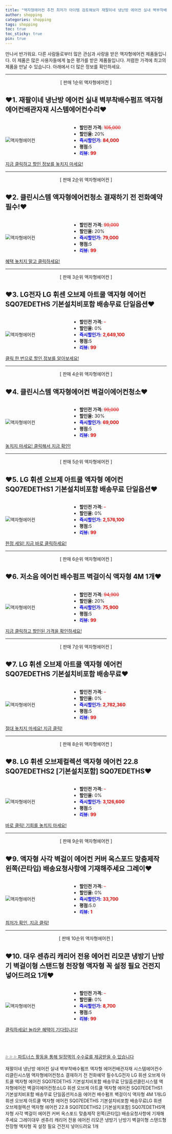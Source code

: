 ```yaml
---
title: "액자형에어컨 추천 최저가 아이템 검토해보자 재팔이네 냉난방 에어컨 실내 벽부착배수펌프"
author: shopping
categories: shopping
tags: shopping
toc: true
toc_sticky: true
pin: true
---
```

만나서 반가워요. 다른 사람들로부터 많은 관심과 사랑을 받은 액자형에어컨 제품들입니다. 이 제품은 많은 사용자들에게 높은 평가를 받은 제품들입니다. 저렴한 가격에 최고의 제품을 만날 수 있습니다. 아래에서 더 많은 정보를 확인하세요.

---
<p class="toplist" style="margin: 0 auto; display: block; width: fit-content;">[ 판매 1순위 액자형에어컨 ]</p>

<h2><strong>❤️1. 재팔이네 냉난방 에어컨 실내 벽부착배수펌프 액자형 에어컨배관자재 시스템에어컨수리❤️</strong></h2>

<div style="display: flex; align-items: center;">
    <div style="flex: 0.4;">
        <img src="https://thumbnail9.coupangcdn.com/thumbnails/remote/230x230ex/image/vendor_inventory/a6c1/540d40f5c4560fcc2d5544c839cfb59e8e1f896b9404bd20fe5a428aecc6.jpg" alt="액자형에어컨" style="max-width: 100%;">
    </div>
    <div style="flex: 0.6; margin-left: 10px;">
        <ul>
            <li><strong>할인전 가격:</strong> <del style="color: red;">105,000</del></li>
            <li><strong>할인율:</strong> 20%</li>
            <li><span style='color:blue'><strong>즉시할인가:</strong></span> <span style='color:red'><strong>84,000</strong></span></li>
            <li><strong>평점:</strong>5</li>
            <li><span style='color:blue'><strong>리뷰:</strong></span> <span style='color:red'><strong>99</strong></span></li>
        </ul>
    </div>
</div>
<div class="center">
    <a href="https://William4Davisa.github.io?lptag=AF9450613&subid=githubio&pageKey=8246772445&traceid=V0-153&itemId=23736254063&vendorItemId=90760956245" class="myButton">
        지금 클릭하고 할인 정보를 놓치지 마세요!
    </a>
</div>


---
<p class="toplist" style="margin: 0 auto; display: block; width: fit-content;">[ 판매 2순위 액자형에어컨 ]</p>

<h2><strong>❤️2. 클린시스템 액자형에어컨청소 결재하기 전 전화예약 필수!❤️</strong></h2>

<div style="display: flex; align-items: center;">
    <div style="flex: 0.4;">
        <img src="https://thumbnail9.coupangcdn.com/thumbnails/remote/230x230ex/image/vendor_inventory/427a/801d7be61dfc7c61df329953f4cf5371b5c58d35b0cdc8dae04bdf5cc98a.jpg" alt="액자형에어컨" style="max-width: 100%;">
    </div>
    <div style="flex: 0.6; margin-left: 10px;">
        <ul>
            <li><strong>할인전 가격:</strong> <del style="color: red;">99,000</del></li>
            <li><strong>할인율:</strong> 20%</li>
            <li><span style='color:blue'><strong>즉시할인가:</strong></span> <span style='color:red'><strong>79,000</strong></span></li>
            <li><strong>평점:</strong>5</li>
            <li><span style='color:blue'><strong>리뷰:</strong></span> <span style='color:red'><strong>99</strong></span></li>
        </ul>
    </div>
</div>
<div class="center">
    <a href="https://William4Davisa.github.io?lptag=AF9450613&subid=githubio&pageKey=7156299946&traceid=V0-153&itemId=18001638910&vendorItemId=85157707076" class="myButton">
        혜택 놓치지 말고 클릭하세요!
    </a>
</div>


---
<p class="toplist" style="margin: 0 auto; display: block; width: fit-content;">[ 판매 3순위 액자형에어컨 ]</p>

<h2><strong>❤️3. LG전자 LG 휘센 오브제 아트쿨 액자형 에어컨 SQ07EDETHS 기본설치비포함 배송무료 단일옵션❤️</strong></h2>

<div style="display: flex; align-items: center;">
    <div style="flex: 0.4;">
        <img src="https://thumbnail9.coupangcdn.com/thumbnails/remote/230x230ex/image/vendor_inventory/aca8/8c749934278e4d6673198757cbf8b22a1621dff0a459952fcba3cd5b6236.jpg" alt="액자형에어컨" style="max-width: 100%;">
    </div>
    <div style="flex: 0.6; margin-left: 10px;">
        <ul>
            <li><strong>할인전 가격:</strong> <del style="color: red;">-</del></li>
            <li><strong>할인율:</strong> 0%</li>
            <li><span style='color:blue'><strong>즉시할인가:</strong></span> <span style='color:red'><strong>2,649,100</strong></span></li>
            <li><strong>평점:</strong>5</li>
            <li><span style='color:blue'><strong>리뷰:</strong></span> <span style='color:red'><strong>99</strong></span></li>
        </ul>
    </div>
</div>
<div class="center">
    <a href="https://William4Davisa.github.io?lptag=AF9450613&subid=githubio&pageKey=8017187121&traceid=V0-153&itemId=22392601793&vendorItemId=89543206541" class="myButton">
        클릭 한 번으로 할인 정보를 알아보세요!
    </a>
</div>


---
<p class="toplist" style="margin: 0 auto; display: block; width: fit-content;">[ 판매 4순위 액자형에어컨 ]</p>

<h2><strong>❤️4. 클린시스템 액자형에어컨 벽걸이에어컨청소❤️</strong></h2>

<div style="display: flex; align-items: center;">
    <div style="flex: 0.4;">
        <img src="https://thumbnail9.coupangcdn.com/thumbnails/remote/230x230ex/image/vendor_inventory/427a/801d7be61dfc7c61df329953f4cf5371b5c58d35b0cdc8dae04bdf5cc98a.jpg" alt="액자형에어컨" style="max-width: 100%;">
    </div>
    <div style="flex: 0.6; margin-left: 10px;">
        <ul>
            <li><strong>할인전 가격:</strong> <del style="color: red;">99,000</del></li>
            <li><strong>할인율:</strong> 30%</li>
            <li><span style='color:blue'><strong>즉시할인가:</strong></span> <span style='color:red'><strong>69,000</strong></span></li>
            <li><strong>평점:</strong>5</li>
            <li><span style='color:blue'><strong>리뷰:</strong></span> <span style='color:red'><strong>99</strong></span></li>
        </ul>
    </div>
</div>
<div class="center">
    <a href="https://William4Davisa.github.io?lptag=AF9450613&subid=githubio&pageKey=7150401047&traceid=V0-153&itemId=17975332711&vendorItemId=85132358824" class="myButton">
        놓치지 마세요! 클릭해서 지금 확인!
    </a>
</div>


---
<p class="toplist" style="margin: 0 auto; display: block; width: fit-content;">[ 판매 5순위 액자형에어컨 ]</p>

<h2><strong>❤️5. LG 휘센 오브제 아트쿨 액자형 에어컨 SQ07EDETHS1 기본설치비포함 배송무료 단일옵션❤️</strong></h2>

<div style="display: flex; align-items: center;">
    <div style="flex: 0.4;">
        <img src="https://thumbnail9.coupangcdn.com/thumbnails/remote/230x230ex/image/vendor_inventory/aca8/8c749934278e4d6673198757cbf8b22a1621dff0a459952fcba3cd5b6236.jpg" alt="액자형에어컨" style="max-width: 100%;">
    </div>
    <div style="flex: 0.6; margin-left: 10px;">
        <ul>
            <li><strong>할인전 가격:</strong> <del style="color: red;">-</del></li>
            <li><strong>할인율:</strong> 0%</li>
            <li><span style='color:blue'><strong>즉시할인가:</strong></span> <span style='color:red'><strong>2,576,100</strong></span></li>
            <li><strong>평점:</strong>5</li>
            <li><span style='color:blue'><strong>리뷰:</strong></span> <span style='color:red'><strong>99</strong></span></li>
        </ul>
    </div>
</div>
<div class="center">
    <a href="https://William4Davisa.github.io?lptag=AF9450613&subid=githubio&pageKey=8239617754&traceid=V0-153&itemId=23714136691&vendorItemId=89543206461" class="myButton">
        한정 세일! 지금 바로 클릭하세요!
    </a>
</div>


---
<p class="toplist" style="margin: 0 auto; display: block; width: fit-content;">[ 판매 6순위 액자형에어컨 ]</p>

<h2><strong>❤️6. 저소음 에어컨 배수펌프 벽걸이식 액자형 4M 1개❤️</strong></h2>

<div style="display: flex; align-items: center;">
    <div style="flex: 0.4;">
        <img src="https://thumbnail7.coupangcdn.com/thumbnails/remote/230x230ex/image/vendor_inventory/7ec1/044d41d2617dc96e5d61e47a5dab5f65dc21e6175856e982bdfd84defcf1.jpg" alt="액자형에어컨" style="max-width: 100%;">
    </div>
    <div style="flex: 0.6; margin-left: 10px;">
        <ul>
            <li><strong>할인전 가격:</strong> <del style="color: red;">94,900</del></li>
            <li><strong>할인율:</strong> 20%</li>
            <li><span style='color:blue'><strong>즉시할인가:</strong></span> <span style='color:red'><strong>75,900</strong></span></li>
            <li><strong>평점:</strong>5</li>
            <li><span style='color:blue'><strong>리뷰:</strong></span> <span style='color:red'><strong>99</strong></span></li>
        </ul>
    </div>
</div>
<div class="center">
    <a href="https://William4Davisa.github.io?lptag=AF9450613&subid=githubio&pageKey=8119112408&traceid=V0-153&itemId=23022109027&vendorItemId=90055883363" class="myButton">
        지금 클릭하고 할인된 가격을 확인하세요!
    </a>
</div>


---
<p class="toplist" style="margin: 0 auto; display: block; width: fit-content;">[ 판매 7순위 액자형에어컨 ]</p>

<h2><strong>❤️7. LG 휘센 오브제 아트쿨 액자형 에어컨 SQ07EDETHS 기본설치비포함 배송무료❤️</strong></h2>

<div style="display: flex; align-items: center;">
    <div style="flex: 0.4;">
        <img src="https://thumbnail10.coupangcdn.com/thumbnails/remote/230x230ex/image/vendor_inventory/4d1b/a143ac01e3f6a887aa8cb178124a697ac5f4ac95993e014964ce6157facc.jpg" alt="액자형에어컨" style="max-width: 100%;">
    </div>
    <div style="flex: 0.6; margin-left: 10px;">
        <ul>
            <li><strong>할인전 가격:</strong> <del style="color: red;">-</del></li>
            <li><strong>할인율:</strong> 0%</li>
            <li><span style='color:blue'><strong>즉시할인가:</strong></span> <span style='color:red'><strong>2,782,360</strong></span></li>
            <li><strong>평점:</strong>5</li>
            <li><span style='color:blue'><strong>리뷰:</strong></span> <span style='color:red'><strong>99</strong></span></li>
        </ul>
    </div>
</div>
<div class="center">
    <a href="https://William4Davisa.github.io?lptag=AF9450613&subid=githubio&pageKey=8017065037&traceid=V0-153&itemId=22392088118&vendorItemId=89437039820" class="myButton">
        절대 놓치지 마세요! 지금 클릭!
    </a>
</div>


---
<p class="toplist" style="margin: 0 auto; display: block; width: fit-content;">[ 판매 8순위 액자형에어컨 ]</p>

<h2><strong>❤️8. LG 휘센 오브제컬렉션 액자형 에어컨 22.8 SQ07EDETHS2 [기본설치포함] SQ07EDETHS❤️</strong></h2>

<div style="display: flex; align-items: center;">
    <div style="flex: 0.4;">
        <img src="https://thumbnail10.coupangcdn.com/thumbnails/remote/230x230ex/image/vendor_inventory/aad3/cc1d20978933621d60d7a0aaa372c59a0724e0b3478139e37f233ad1a29f.jpg" alt="액자형에어컨" style="max-width: 100%;">
    </div>
    <div style="flex: 0.6; margin-left: 10px;">
        <ul>
            <li><strong>할인전 가격:</strong> <del style="color: red;">-</del></li>
            <li><strong>할인율:</strong> 0%</li>
            <li><span style='color:blue'><strong>즉시할인가:</strong></span> <span style='color:red'><strong>3,126,600</strong></span></li>
            <li><strong>평점:</strong>5</li>
            <li><span style='color:blue'><strong>리뷰:</strong></span> <span style='color:red'><strong>99</strong></span></li>
        </ul>
    </div>
</div>
<div class="center">
    <a href="https://William4Davisa.github.io?lptag=AF9450613&subid=githubio&pageKey=8095480283&traceid=V0-153&itemId=22882580045&vendorItemId=89917163819" class="myButton">
        바로 클릭! 기회를 놓치지 마세요!
    </a>
</div>


---
<p class="toplist" style="margin: 0 auto; display: block; width: fit-content;">[ 판매 9순위 액자형에어컨 ]</p>

<h2><strong>❤️9. 액자형 사각 벽걸이 에어컨 커버 옥스포드 맞춤제작 왼쪽(끈타입) 배송요청사항에 기재해주세요 그레이❤️</strong></h2>

<div style="display: flex; align-items: center;">
    <div style="flex: 0.4;">
        <img src="https://thumbnail10.coupangcdn.com/thumbnails/remote/230x230ex/image/vendor_inventory/8f89/d2e070b2412a12f7254265c1799e1aa3e9284f5418ffbbac93cc8d23d7f5.jpg" alt="액자형에어컨" style="max-width: 100%;">
    </div>
    <div style="flex: 0.6; margin-left: 10px;">
        <ul>
            <li><strong>할인전 가격:</strong> <del style="color: red;">-</del></li>
            <li><strong>할인율:</strong> 0%</li>
            <li><span style='color:blue'><strong>즉시할인가:</strong></span> <span style='color:red'><strong>33,700</strong></span></li>
            <li><strong>평점:</strong>5.0</li>
            <li><span style='color:blue'><strong>리뷰:</strong></span> <span style='color:red'><strong>1</strong></span></li>
        </ul>
    </div>
</div>
<div class="center">
    <a href="https://William4Davisa.github.io?lptag=AF9450613&subid=githubio&pageKey=6178532452&traceid=V0-153&itemId=12111060222&vendorItemId=79382799662" class="myButton">
        최저가 확인, 지금 클릭!
    </a>
</div>


---
<p class="toplist" style="margin: 0 auto; display: block; width: fit-content;">[ 판매 10순위 액자형에어컨 ]</p>

<h2><strong>❤️10. 대우 센츄리 캐리어 전용 에어컨 리모콘 냉방기 난방기 벽걸이형 스탠드형 천장형 액자형 꼭 설정 필요 건전지 넣어드려요 1개❤️</strong></h2>

<div style="display: flex; align-items: center;">
    <div style="flex: 0.4;">
        <img src="https://thumbnail9.coupangcdn.com/thumbnails/remote/230x230ex/image/vendor_inventory/ee8e/f75351ce594a4e5398275c1a1f9b60f7497eb62ab42350643918a300f6ee.jpg" alt="액자형에어컨" style="max-width: 100%;">
    </div>
    <div style="flex: 0.6; margin-left: 10px;">
        <ul>
            <li><strong>할인전 가격:</strong> <del style="color: red;">-</del></li>
            <li><strong>할인율:</strong> 0%</li>
            <li><span style='color:blue'><strong>즉시할인가:</strong></span> <span style='color:red'><strong>8,700</strong></span></li>
            <li><strong>평점:</strong>5</li>
            <li><span style='color:blue'><strong>리뷰:</strong></span> <span style='color:red'><strong>99</strong></span></li>
        </ul>
    </div>
</div>
<div class="center">
    <a href="https://William4Davisa.github.io?lptag=AF9450613&subid=githubio&pageKey=8187269903&traceid=V0-153&itemId=23415916064&vendorItemId=90442968802" class="myButton">
        클릭하세요! 놀라운 혜택이 기다립니다!
    </a>
</div>

<br><br><br>[💦 💦 💦 파트너스 활동을 통해 일정액의 수수료를 제공받을 수 있습니다](https://link.coupang.com/a/bcpT2c)<br><br>재팔이네 냉난방 에어컨 실내 벽부착배수펌프 액자형 에어컨배관자재 시스템에어컨수리클린시스템 액자형에어컨청소 결재하기 전 전화예약 필수!LG전자 LG 휘센 오브제 아트쿨 액자형 에어컨 SQ07EDETHS 기본설치비포함 배송무료 단일옵션클린시스템 액자형에어컨 벽걸이에어컨청소LG 휘센 오브제 아트쿨 액자형 에어컨 SQ07EDETHS1 기본설치비포함 배송무료 단일옵션저소음 에어컨 배수펌프 벽걸이식 액자형 4M 1개LG 휘센 오브제 아트쿨 액자형 에어컨 SQ07EDETHS 기본설치비포함 배송무료LG 휘센 오브제컬렉션 액자형 에어컨 22.8 SQ07EDETHS2 [기본설치포함] SQ07EDETHS액자형 사각 벽걸이 에어컨 커버 옥스포드 맞춤제작 왼쪽(끈타입) 배송요청사항에 기재해주세요 그레이대우 센츄리 캐리어 전용 에어컨 리모콘 냉방기 난방기 벽걸이형 스탠드형 천장형 액자형 꼭 설정 필요 건전지 넣어드려요 1개
